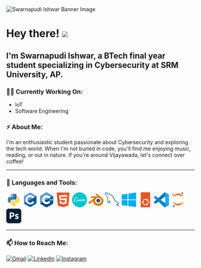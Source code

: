 ![Swarnapudi Ishwar Banner Image](./banner1.png)

# Hey there! <img src="https://media.giphy.com/media/hvRJCLFzcasrR4ia7z/giphy.gif" width="25px"/>

## I'm Swarnapudi Ishwar, a BTech final year student specializing in Cybersecurity at SRM University, AP.

### 👨‍💻 Currently Working On:
- IoT
- Software Engineering

### ⚡ About Me:
I'm an enthusiastic student passionate about Cybersecurity and exploring the tech world. When I'm not buried in code, you'll find me enjoying music, reading, or out in nature. If you're around Vijayawada, let's connect over coffee!

---

### 🔧 Languages and Tools:
<div>
  <img src="https://github.com/devicons/devicon/blob/master/icons/python/python-original.svg" title="Python" alt="Python" width="40" height="40"/>
  <img src="https://github.com/devicons/devicon/blob/master/icons/c/c-original.svg" title="C" alt="C" width="40" height="40"/>
  <img src="https://github.com/devicons/devicon/blob/master/icons/cplusplus/cplusplus-original.svg" title="C++" alt="C++" width="40" height="40"/>
  <img src="https://github.com/devicons/devicon/blob/master/icons/html5/html5-original.svg" title="HTML" alt="HTML" width="40" height="40"/>
  <img src="https://github.com/devicons/devicon/blob/master/icons/canva/canva-original.svg" title="Canva" alt="Canva" width="40" height="40"/>
  <img src="https://github.com/devicons/devicon/blob/master/icons/blender/blender-original.svg" title="Blender" alt="Blender" width="40" height="40"/>
  <img src="https://github.com/devicons/devicon/blob/master/icons/mysql/mysql-original.svg" title="MySQL" alt="MySQL" width="40" height="40"/>
  <img src="https://github.com/devicons/devicon/blob/master/icons/windows8/windows8-original.svg" title="Windows" alt="Windows" width="40" height="40"/>
  <img src="https://github.com/devicons/devicon/blob/master/icons/ubuntu/ubuntu-plain.svg" title="Linux" alt="Linux" width="40" height="40"/>
  <img src="https://github.com/devicons/devicon/blob/master/icons/vscode/vscode-original.svg" title="VSCode" alt="VSCode" width="40" height="40"/>
  <img src="https://github.com/devicons/devicon/blob/master/icons/jupyter/jupyter-original.svg" title="Jupyter" alt="Jupyter" width="40" height="40"/>
  <img src="https://github.com/devicons/devicon/blob/master/icons/photoshop/photoshop-plain.svg" title="Photoshop" alt="Photoshop" width="40" height="40"/>
</div>

---

### 📫 How to Reach Me:
[![Gmail](https://img.shields.io/badge/Gmail-D14836?style=for-the-badge&logo=gmail&logoColor=white)](mailto:swarnapudiishwar@gmail.com)
[![LinkedIn](https://img.shields.io/badge/LinkedIn-0077B5?style=for-the-badge&logo=linkedin&logoColor=white)](https://www.linkedin.com/in/swarnapudi-ishwar-baa1411b0/)
[![Instagram](https://img.shields.io/badge/Instagram-E4405F?style=for-the-badge&logo=instagram&logoColor=white)](https://www.instagram.com/pudiish/)
